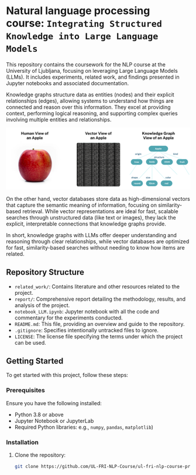 # Natural language processing course: `Integrating Structured Knowledge into Large Language Models`



This repository contains the coursework for the NLP course at the University of Ljubljana, focusing on leveraging Large Language Models (LLMs). It includes experiments, related work, and findings presented in Jupyter notebooks and associated documentation.

Knowledge graphs structure data as entities (nodes) and their explicit relationships (edges), allowing systems to understand how things are connected and reason over this information. They excel at providing context, performing logical reasoning, and supporting complex queries involving multiple entities and relationships.


 ![alt text](related_work/img/image-6.png)

On the other hand, vector databases store data as high-dimensional vectors that capture the semantic meaning of information, focusing on similarity-based retrieval. While vector representations are ideal for fast, scalable searches through unstructured data (like text or images), they lack the explicit, interpretable connections that knowledge graphs provide.

In short, knowledge graphs with LLMs offer deeper understanding and reasoning through clear relationships, while vector databases are optimized for fast, similarity-based searches without needing to know how items are related.
## Repository Structure

- `related_work/`: Contains literature and other resources related to the project.
- `report/`: Comprehensive report detailing the methodology, results, and analysis of the project.
- `notebook_LLM.ipynb`: Jupyter notebook with all the code and commentary for the experiments conducted.
- `README.md`: This file, providing an overview and guide to the repository.
- `.gitignore`: Specifies intentionally untracked files to ignore.
- `LICENSE`: The license file specifying the terms under which the project can be used.

## Getting Started

To get started with this project, follow these steps:

### Prerequisites

Ensure you have the following installed:
- Python 3.8 or above
- Jupyter Notebook or JupyterLab
- Required Python libraries:  e.g., `numpy`, `pandas`, `matplotlib`)

### Installation

1. Clone the repository:
   ```bash
   git clone https://github.com/UL-FRI-NLP-Course/ul-fri-nlp-course-project-2024-2025-triolingual
   

